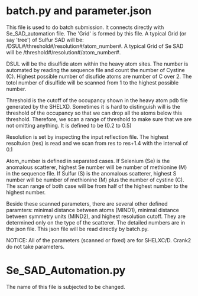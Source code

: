 # batch.py and parameter.json

This file is used to do batch submission. It connects directly with Se_SAD_automation file. The 'Grid' is formed by this file.
A typical Grid (or say 'tree') of Sulfur SAD will be: /DSUL#/threshold#/resolution#/atom_number#. A typical Grid of Se SAD will be /threshold#/resolution#/atom_number#. 

DSUL will be the disulfide atom within the heavy atom sites. The number is automated by reading the sequence file and count the number of Cystine (C). Highest possible number of disufide atoms are number of C over 2. The totol number of disulfide will be scanned from 1 to the highest possible number. 

Threshold is the cutoff of the occupancy shown in the heavy atom pdb file generated by the SHELXD. Sometimes it is hard to distinguish will is the threshold of the occupancy so that we can drop all the atoms below this threshold. Therefore, we scan a range of threshold to make sure that we are not omitting anything. It is defined to be (0.2 to 0.5)

Resolution is set by inspecting the input reflection file. The highest resoltuion (res) is read and we scan from res to res+1.4 with the interval of 0.1

Atom_number is defined in separated cases. If Selenium (Se) is the anomalous scatterer, highest Se number will be number of methionine (M) in the sequence file. If Sulfur (S) is the anomalous scatterer, highest S number will be number of methionine (M) plus the number of cystine (C). The scan range of both case will be from half of the highest number to the highest number.

Beside these scanned parameters, there are several other defined paramters: minimal distance between atoms (MIND1), minimal distance between symmetry units (MIND2), and highest resolution cutoff. They are determined only on the type of the scatterer. The detailed numbers are in the json file. This json file will be read directly by batch.py.
 
NOTICE: All of the parameters (scanned or fixed) are for SHELXC/D. Crank2 do not take parameters.

# Se_SAD_Automation.py

The name of this file is subjected to be changed.
